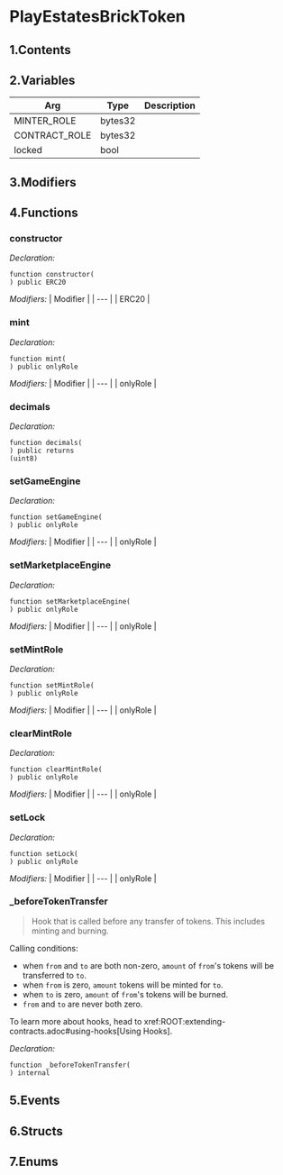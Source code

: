# PlayEstatesBrickToken



## 1.Contents

<!-- START doctoc -->
<!-- END doctoc -->

## 2.Variables

| Arg | Type | Description |
| --- | --- | --- |
MINTER_ROLE | bytes32 | 
CONTRACT_ROLE | bytes32 | 
locked | bool | 

## 3.Modifiers

## 4.Functions

### constructor



*Declaration:*
```solidity
function constructor(
) public ERC20
```
*Modifiers:*
| Modifier |
| --- |
| ERC20 |




### mint



*Declaration:*
```solidity
function mint(
) public onlyRole
```
*Modifiers:*
| Modifier |
| --- |
| onlyRole |




### decimals



*Declaration:*
```solidity
function decimals(
) public returns
(uint8)
```




### setGameEngine



*Declaration:*
```solidity
function setGameEngine(
) public onlyRole
```
*Modifiers:*
| Modifier |
| --- |
| onlyRole |




### setMarketplaceEngine



*Declaration:*
```solidity
function setMarketplaceEngine(
) public onlyRole
```
*Modifiers:*
| Modifier |
| --- |
| onlyRole |




### setMintRole



*Declaration:*
```solidity
function setMintRole(
) public onlyRole
```
*Modifiers:*
| Modifier |
| --- |
| onlyRole |




### clearMintRole



*Declaration:*
```solidity
function clearMintRole(
) public onlyRole
```
*Modifiers:*
| Modifier |
| --- |
| onlyRole |




### setLock



*Declaration:*
```solidity
function setLock(
) public onlyRole
```
*Modifiers:*
| Modifier |
| --- |
| onlyRole |




### _beforeTokenTransfer

> Hook that is called before any transfer of tokens. This includes
minting and burning.

Calling conditions:

- when `from` and `to` are both non-zero, `amount` of ``from``'s tokens
will be transferred to `to`.
- when `from` is zero, `amount` tokens will be minted for `to`.
- when `to` is zero, `amount` of ``from``'s tokens will be burned.
- `from` and `to` are never both zero.

To learn more about hooks, head to xref:ROOT:extending-contracts.adoc#using-hooks[Using Hooks].

*Declaration:*
```solidity
function _beforeTokenTransfer(
) internal
```




## 5.Events

## 6.Structs

## 7.Enums
